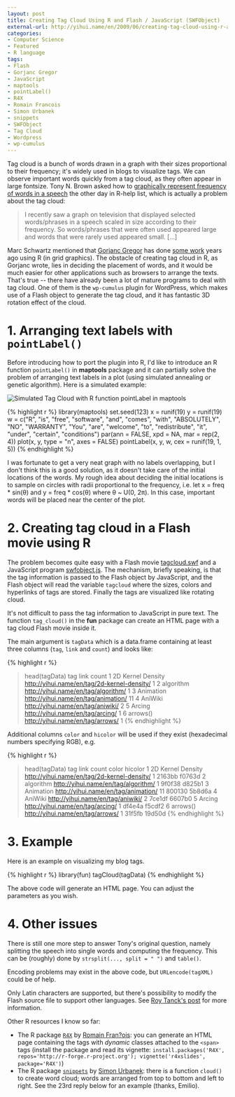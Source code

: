```yaml
---
layout: post
title: Creating Tag Cloud Using R and Flash / JavaScript (SWFObject)
external-url: http://yihui.name/en/2009/06/creating-tag-cloud-using-r-and-flash-javascript-swfobject/
categories:
- Computer Science
- Featured
- R language
tags:
- Flash
- Gorjanc Gregor
- JavaScript
- maptools
- pointLabel()
- R4X
- Romain Francois
- Simon Urbanek
- snippets
- SWFObject
- Tag Cloud
- Wordpress
- wp-cumulus
---
```


Tag cloud is a bunch of words drawn in a graph with their sizes proportional to their frequency; it's widely used in blogs to visualize tags. We can observe important words quickly from a tag cloud, as they often appear in large fontsize. Tony N. Brown asked how to [graphically represent frequency of words in a speech](https://stat.ethz.ch/pipermail/r-help/2009-June/200645.html) the other day in R-help list, which is actually a problem about the tag cloud:

> I recently saw a graph on television that displayed selected words/phrases in a speech scaled in size according to their frequency. So words/phrases that were often used appeared large and words that were rarely used appeared small. [...]

<!--more-->

Marc Schwartz mentioned that [Gorjanc Gregor](http://ggorjan.blogspot.com/) has done [some work](http://www.bfro.uni-lj.si/MR/ggorjan/software/R/index.html#tagCloud) years ago using R (in grid graphics). The obstacle of creating tag cloud in R, as Gorjanc wrote, lies in deciding the placement of words, and it would be much easier for other applications such as browsers to arrange the texts. That's true -- there have already been a lot of mature programs to deal with tag cloud. One of them is the `wp-cumulus` plugin for WordPress, which makes use of a Flash object to generate the tag cloud, and it has fantastic 3D rotation effect of the cloud.


# 1. Arranging text labels with `pointLabel()`

Before introducing how to port the plugin into R, I'd like to introduce an R function `pointLabel()` in **maptools** package and it can partially solve the problem of arranging text labels in a plot (using simulated annealing or genetic algorithm). Here is a simulated example:

![Simulated Tag Cloud with R function pointLabel in maptools](http://i.imgur.com/dnWDx.png)

{% highlight r %}
library(maptools)
set.seed(123)
x = runif(19)
y = runif(19)
w = c("R", "is", "free", "software", "and", "comes",
    "with", "ABSOLUTELY", "NO", "WARRANTY", "You", "are", "welcome",
    "to", "redistribute", "it", "under", "certain", "conditions")
par(ann = FALSE, xpd = NA, mar = rep(2, 4))
plot(x, y, type = "n", axes = FALSE)
pointLabel(x, y, w, cex = runif(19, 1, 5))
{% endhighlight %}

I was fortunate to get a very neat graph with no labels overlapping, but I don't think this is a good solution, as it doesn't take care of the initial locations of the words. My rough idea about deciding the initial locations is to sample on circles with radii proportional to the frequency, i.e. let x = freq * sin(&theta;) and y = freq * cos(&theta;) where &theta; ~ U(0, 2&pi;). In this case, important words will be placed near the center of the plot.

# 2. Creating tag cloud in a Flash movie using R

The problem becomes quite easy with a Flash movie [tagcloud.swf](http://www.roytanck.com/2008/05/19/how-to-repurpose-my-tag-cloud-flash-movie/) and a JavaScript program [swfobject.js](http://blog.deconcept.com/swfobject/). The mechanism, briefly speaking, is that the tag information is passed to the Flash object by JavaScript, and the Flash object will read the variable `tagcloud` where the sizes, colors and hyperlinks of tags are stored. Finally the tags are visualized like rotating cloud.

It's not difficult to pass the tag information to JavaScript in pure text. The function `tag_cloud()` in the **fun** package can create an HTML page with a tag cloud Flash movie inside it.

The main argument is `tagData` which is a data.frame containing at least three columns (`tag`, `link` and `count`) and looks like:

{% highlight r %}
> head(tagData)
                tag                                        link count
1 2D Kernel Density http://yihui.name/en/tag/2d-kernel-density/     1
2         algorithm         http://yihui.name/en/tag/algorithm/     1
3         Animation         http://yihui.name/en/tag/animation/    11
4           AniWiki           http://yihui.name/en/tag/aniwiki/     2
5            Arcing            http://yihui.name/en/tag/arcing/     1
6          arrows()            http://yihui.name/en/tag/arrows/     1
{% endhighlight %}

Additional columns `color` and `hicolor` will be used if they exist (hexadecimal numbers specifying RGB), e.g.

{% highlight r %}
> head(tagData)
                tag                                        link count  color hicolor
1 2D Kernel Density http://yihui.name/en/tag/2d-kernel-density/     1 2163bb  f0763d
2         algorithm         http://yihui.name/en/tag/algorithm/     1 9f0f38  d825b1
3         Animation         http://yihui.name/en/tag/animation/    11 800130  5b8d6a
4           AniWiki           http://yihui.name/en/tag/aniwiki/     2 7ce1df  6607b0
5            Arcing            http://yihui.name/en/tag/arcing/     1 df4e4a  f5cdf2
6          arrows()            http://yihui.name/en/tag/arrows/     1 31f5fb  19d50d
{% endhighlight %}

# 3. Example

Here is an example on visualizing my blog tags.

{% highlight r %}
library(fun)
tagCloud(tagData)
{% endhighlight %}

The above code will generate an HTML page. You can adjust the parameters as you wish.

# 4. Other issues

There is still one more step to answer Tony's original question, namely splitting the speech into single words and computing the frequency. This can be (roughly) done by `strsplit(..., split = " ")` and `table()`.

Encoding problems may exist in the above code, but `URLencode(tagXML)` could be of help.

Only Latin characters are supported, but there's possibility to modify the Flash source file to support other languages. See [Roy Tanck's post](http://www.roytanck.com/2008/03/15/wp-cumulus-released/) for more information.

Other R resources I know so far:

- The R package [`R4X`](http://r-forge.r-project.org/projects/r4x/) by [Romain Fran?ois](http://romainfrancois.blog.free.fr): you can generate an HTML page containing the tags with _dynamic_ classes attached to the `<span>` tags (install the package and read its vignette: `install.packages('R4X', repos='http://r-forge.r-project.org'); vignette('r4xslides', package='R4X')`)
- The R package [`snippets`](http://www.rforge.net/snippets/) by [Simon Urbanek](http://simon.urbanek.info/): there is a function `cloud()` to create word cloud; words are arranged from top to bottom and left to right. See the 23rd reply below for an example (thanks, Emilio).


